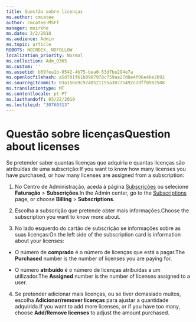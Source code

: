 ```yaml
---
title: Questão sobre licenças
ms.author: cmcatee
author: cmcatee-MSFT
manager: mnirkhe
ms.date: 3/2/2018
ms.audience: Admin
ms.topic: article
ROBOTS: NOINDEX, NOFOLLOW
localization_priority: Normal
ms.collection: Adm_O365
ms.custom: ''
ms.assetid: b69fea1b-0542-4b75-bea0-53d7be294e7a
ms.openlocfilehash: a5d701f61b0987978c759aa27d8e4f06e4be2b92
ms.sourcegitcommit: 03a156a9c9740521155a30775492c7dff0982588
ms.translationtype: MT
ms.contentlocale: pt-PT
ms.lasthandoff: 03/22/2019
ms.locfileid: "30760313"
---
```

# <a name="question-about-licenses"></a><span data-ttu-id="e83c6-102">Questão sobre licenças</span><span class="sxs-lookup"><span data-stu-id="e83c6-102">Question about licenses</span></span>

<span data-ttu-id="e83c6-103">Se pretender saber quantas licenças que adquiriu e quantas licenças são atribuídas de uma subscrição:</span><span class="sxs-lookup"><span data-stu-id="e83c6-103">If you want to know how many licenses you have purchased, or how many licenses are assigned from a subscription:</span></span>
  
1. <span data-ttu-id="e83c6-104">No Centro de Administração, aceda à página [Subscrições](https://go.microsoft.com/fwlink/p/?linkid=842054) ou selecione **Faturação** \> **Subscrições**.</span><span class="sxs-lookup"><span data-stu-id="e83c6-104">In the Admin center, go to the [Subscriptions](https://go.microsoft.com/fwlink/p/?linkid=842054) page, or choose **Billing** \> **Subscriptions**.</span></span>
    
2. <span data-ttu-id="e83c6-105">Escolha a subscrição que pretende obter mais informações.</span><span class="sxs-lookup"><span data-stu-id="e83c6-105">Choose the subscription you want to know more about.</span></span>
    
3. <span data-ttu-id="e83c6-106">No lado esquerdo do cartão de subscrição se informações sobre as suas licenças:</span><span class="sxs-lookup"><span data-stu-id="e83c6-106">On the left side of the subscription card is information about your licenses:</span></span>
    
  - <span data-ttu-id="e83c6-107">O número de **comprado** é o número de licenças que está a pagar.</span><span class="sxs-lookup"><span data-stu-id="e83c6-107">The **Purchased** number is the number of licenses you are paying for.</span></span> 
    
  - <span data-ttu-id="e83c6-108">O número **atribuído** é o número de licenças atribuídas a um utilizador.</span><span class="sxs-lookup"><span data-stu-id="e83c6-108">The **Assigned** number is the number of licenses assigned to a user.</span></span> 
    
4. <span data-ttu-id="e83c6-109">Se pretender adicionar mais licenças, ou se tiver demasiado muitos, escolha **Adicionar/remover licenças** para ajustar a quantidade adquirida.</span><span class="sxs-lookup"><span data-stu-id="e83c6-109">If you want to add more licenses, or if you have too many, choose **Add/Remove licenses** to adjust the amount purchased.</span></span> 
    

